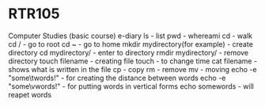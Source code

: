 # RTR105
Computer Studies (basic course) e-diary
ls - list
pwd - whereami
cd - walk
cd / - go to root
cd ~ - go to home
mkdir mydirectory(for example) - create directory
cd mydirectory/ - enter to directory
 rmdir mydirectory/ - remove directory
 touch filename - creating file
 touch - to change time
 cat filename - shows what is written in the file
 cp - copy
 rm - remove
 mv - moving
 echo -e "some\twords!" - for creating the distance between words
 echo -e "some\vwords!" - for putting words in vertical forms
 echo somewords - will reapet words
